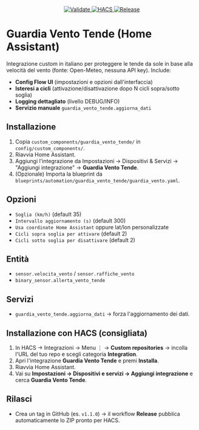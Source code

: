 
<p align="center">
  <a href="https://github.com/tu-utente/guardia-vento-tende/actions/workflows/validate.yml">
    <img src="https://img.shields.io/github/actions/workflow/status/tu-utente/guardia-vento-tende/validate.yml?label=validate&logo=github" alt="Validate">
  </a>
  <a href="https://github.com/hacs/integration">
    <img src="https://img.shields.io/badge/HACS-Custom-orange.svg?logo=homeassistant" alt="HACS">
  </a>
  <a href="https://img.shields.io/github/v/release/tu-utente/guardia-vento-tende">
    <img src="https://img.shields.io/github/v/release/tu-utente/guardia-vento-tende?logo=github" alt="Release">
  </a>
</p>


# Guardia Vento Tende (Home Assistant)

Integrazione custom in italiano per proteggere le tende da sole in base alla velocità del vento (fonte: Open-Meteo, nessuna API key).
Include:
- **Config Flow UI** (impostazioni e opzioni dall'interfaccia)
- **Isteresi a cicli** (attivazione/disattivazione dopo N cicli sopra/sotto soglia)
- **Logging dettagliato** (livello DEBUG/INFO)
- **Servizio manuale** `guardia_vento_tende.aggiorna_dati`

## Installazione
1. Copia `custom_components/guardia_vento_tende/` in `config/custom_components/`.
2. Riavvia Home Assistant.
3. Aggiungi l'integrazione da Impostazioni → Dispositivi & Servizi → "Aggiungi integrazione" → **Guardia Vento Tende**.
4. (Opzionale) Importa la blueprint da `blueprints/automation/guardia_vento_tende/guardia_vento.yaml`.

## Opzioni
- `Soglia (km/h)` (default 35)
- `Intervallo aggiornamento (s)` (default 300)
- `Usa coordinate Home Assistant` oppure lat/lon personalizzate
- `Cicli sopra soglia per attivare` (default 2)
- `Cicli sotto soglia per disattivare` (default 2)

## Entità
- `sensor.velocita_vento` / `sensor.raffiche_vento`
- `binary_sensor.allerta_vento_tende`

## Servizi
- `guardia_vento_tende.aggiorna_dati` → forza l'aggiornamento dei dati.



## Installazione con HACS (consigliata)

1. In HACS → Integrazioni → Menu ⋮ → **Custom repositories** → incolla l'URL del tuo repo e scegli categoria **Integration**.
2. Apri l'integrazione **Guardia Vento Tende** e premi **Installa**.
3. Riavvia Home Assistant.
4. Vai su **Impostazioni → Dispositivi e servizi → Aggiungi integrazione** e cerca **Guardia Vento Tende**.


## Rilasci

- Crea un tag in GitHub (es. `v1.1.0`) → il workflow **Release** pubblica automaticamente lo ZIP pronto per HACS.
